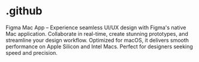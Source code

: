 # .github
Figma Mac App – Experience seamless UI/UX design with Figma's native Mac application. Collaborate in real-time, create stunning prototypes, and streamline your design workflow. Optimized for macOS, it delivers smooth performance on Apple Silicon and Intel Macs. Perfect for designers seeking speed and precision.
